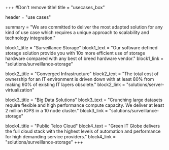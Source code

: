 +++
#Don't remove title!
title = "usecases_box"

header = "use cases"

summary = "We are committed to deliver the most adapted solution for any kind of use case which requires a unique approach to scalability and technology integration."

block1_title = "Surveillance Storage"
block1_text = "Our software defined storage solution provide you with 10x more efficient use of storage hardware compared with any best of breed hardware vendor."
block1_link = "solutions/surveillance-storage"

block2_title = "Converged Infrastructure"
block2_text = "The total cost of ownership for an IT environment is driven down with at least 80% from making 90% of existing IT layers obsolete."
block2_link = "solutions/server-virtualization"

block3_title = "Big Data Solutions"
block3_text = "Crunching large datasets require flexible and high performance compute capacity. We deliver at least  2 million IOPS in a 10 node cluster."
block3_link = "solutions/surveillance-storage"

block4_title = "Public Telco Cloud"
block4_text = "Green IT Globe delivers the full cloud stack with the highest levels of automation and performance for high demanding service providers."
block4_link = "solutions/surveillance-storage"
+++